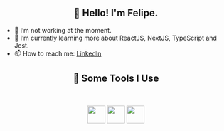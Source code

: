 <h2 align="center">👋 Hello! I'm Felipe.</h2>

- 🔭 I’m not working at the moment.
- 🌱 I’m currently learning more about ReactJS, NextJS, TypeScript and Jest.
- 📫 How to reach me: <a href="https://www.linkedin.com/in/felipe8297/">LinkedIn</a>

<h2 align="center">🚀 Some Tools I Use</h2>
<br/>
<p align="center">
    <img src="https://cdn.jsdelivr.net/gh/devicons/devicon/icons/react/react-original.svg" width="40" height="40"/>
    <img src="https://cdn.jsdelivr.net/gh/devicons/devicon/icons/typescript/typescript-plain.svg" width="40" height="40"/>
    <img src="https://cdn.jsdelivr.net/gh/devicons/devicon/icons/nextjs/nextjs-original.svg" width="40" height="40"/>
    




</p>

